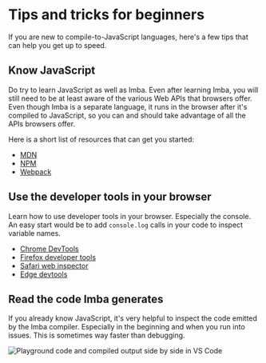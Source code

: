 # Tips and tricks for beginners

If you are new to compile-to-JavaScript languages, here's a few tips that can
help you get up to speed.

## Know JavaScript

Do try to learn JavaScript as well as Imba. Even after learning Imba, you will
still need to be at least aware of the various Web APIs that browsers offer. 
Even though Imba is a separate language, it runs in the browser after it's 
compiled to JavaScript, so you can and should take advantage of all the APIs 
browsers offer.

Here is a short list of resources that can get you started:

- [MDN](https://developer.mozilla.org/en-US/docs/Web/API)
- [NPM](https://docs.npmjs.com/)
- [Webpack](https://webpack.js.org/concepts/)

## Use the developer tools in your browser

Learn how to use developer tools in your browser. Especially the console. An 
easy start would be to add `console.log` calls in your code to inspect variable
names.

- [Chrome DevTools](https://developers.google.com/web/tools/chrome-devtools/)
- [Firefox developer tools](https://developer.mozilla.org/en-US/docs/Tools)
- [Safari web inspector](https://apple.co/2A0JW9j)
- [Edge devtools](https://docs.microsoft.com/en-us/microsoft-edge/devtools-guide)

## Read the code Imba generates

If you already know JavaScript, it's very helpful to inspect the code emitted 
by the Imba compiler. Especially in the beginning and when you run into issues.
This is sometimes way faster than debugging.

![Playground code and compiled output side by side in VS 
Code](../img/playground-vscode.png)
